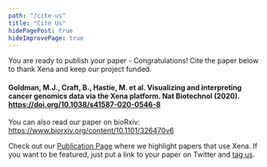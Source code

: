 ```yaml
---
path: "/cite-us"
title: "Cite Us"
hidePagePost: true
hideImprovePage: true
---
```


You are ready to publish your paper - Congratulations! Cite the paper below to thank Xena and keep our project funded.

<h4>Goldman, M.J., Craft, B., Hastie, M. et al. Visualizing and interpreting cancer genomics data via the Xena platform. Nat Biotechnol (2020). <a href="https://doi.org/10.1038/s41587-020-0546-8">https://doi.org/10.1038/s41587-020-0546-8</a> </h4>

You can also read our paper on bioRxiv: <a href="https://www.biorxiv.org/content/10.1101/326470v6">https://www.biorxiv.org/content/10.1101/326470v6</a>

Check out our <a href="https://ucscxena.github.io">Publication Page</a> where we highlight papers that use Xena. If you want to be featured, just put a link to your paper on Twitter and <a href="https://twitter.com/UCSCXena">tag us</a>.
